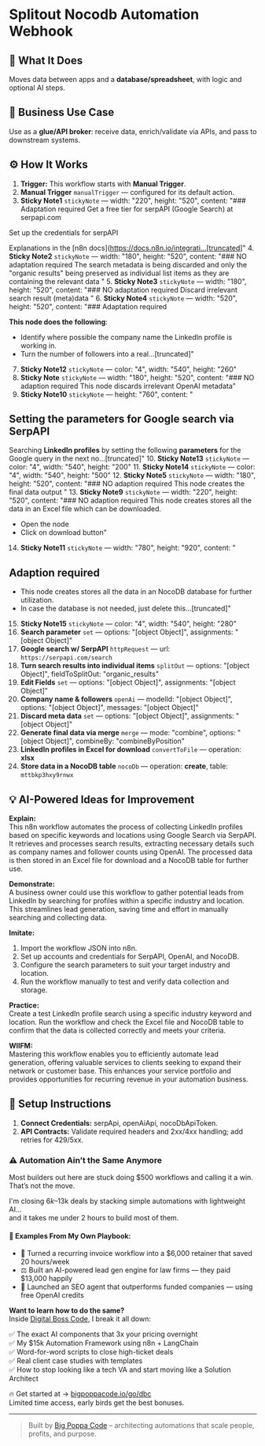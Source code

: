 # Splitout Nocodb Automation Webhook
## 🚀 What It Does
Moves data between apps and a **database/spreadsheet**, with logic and optional AI steps.

## 💼 Business Use Case
Use as a **glue/API broker**: receive data, enrich/validate via APIs, and pass to downstream systems.

## ⚙️ How It Works
1. **Trigger:** This workflow starts with **Manual Trigger**.
2. **Manual Trigger** `manualTrigger` — configured for its default action.
3. **Sticky Note1** `stickyNote` — width: "220", height: "520", content: "### Adaptation required
Get a free tier for serpAPI (Google Search) at serpapi.com

Set up the credentials for serpAPI

Explanations in the [n8n docs](https://docs.n8n.io/integrati…[truncated]"
4. **Sticky Note2** `stickyNote` — width: "180", height: "520", content: "### NO adaptation required
The search metadata is being discarded and only the "organic results" being preserved as individual list items as they are containing the relevant data
"
5. **Sticky Note3** `stickyNote` — width: "180", height: "520", content: "### NO adaptation required
Discard irrelevant search result (meta)data
"
6. **Sticky Note4** `stickyNote` — width: "520", height: "520", content: "### Adaptation required

**This node does the following**:
- Identify where possible the company name the LinkedIn profile is working in.
- Turn the number of followers into a real…[truncated]"
7. **Sticky Note12** `stickyNote` — color: "4", width: "540", height: "260"
8. **Sticky Note** `stickyNote` — width: "180", height: "520", content: "### NO adaption required
This node discards irrelevant OpenAI metadata"
9. **Sticky Note10** `stickyNote` — height: "760", content: "















## Setting the parameters for Google search via SerpAPI

Searching **LinkedIn profiles** by setting the following **parameters** for the Google query in the next no…[truncated]"
10. **Sticky Note13** `stickyNote` — color: "4", width: "540", height: "200"
11. **Sticky Note14** `stickyNote` — color: "4", width: "540", height: "500"
12. **Sticky Note5** `stickyNote` — width: "180", height: "520", content: "### NO adaption required
This node creates the final data output "
13. **Sticky Note9** `stickyNote` — width: "220", height: "520", content: "### NO adaption required
This node creates stores all the data in an Excel file which can be downloaded. 
- Open the node
- Click on download button"
14. **Sticky Note11** `stickyNote` — width: "780", height: "920", content: "
















## Adaption required

- This node creates stores all the data in an NocoDB database for further utilization.
- In case the database is not needed, just delete this…[truncated]"
15. **Sticky Note15** `stickyNote` — color: "4", width: "540", height: "280"
16. **Search parameter** `set` — options: "[object Object]", assignments: "[object Object]"
17. **Google search w/ SerpAPI** `httpRequest` — url: `https://serpapi.com/search`
18. **Turn search results into individual items** `splitOut` — options: "[object Object]", fieldToSplitOut: "organic_results"
19. **Edit Fields** `set` — options: "[object Object]", assignments: "[object Object]"
20. **Company name & followers** `openAi` — modelId: "[object Object]", options: "[object Object]", messages: "[object Object]"
21. **Discard meta data** `set` — options: "[object Object]", assignments: "[object Object]"
22. **Generate final data via merge** `merge` — mode: "combine", options: "[object Object]", combineBy: "combineByPosition"
23. **LinkedIn profiles in Excel for download** `convertToFile` — operation: **xlsx**
24. **Store data in a NocoDB table** `nocoDb` — operation: **create**, table: `mttbkp3hxy9rnwx`

## 💡 AI-Powered Ideas for Improvement
**Explain:**  
This n8n workflow automates the process of collecting LinkedIn profiles based on specific keywords and locations using Google Search via SerpAPI. It retrieves and processes search results, extracting necessary details such as company names and follower counts using OpenAI. The processed data is then stored in an Excel file for download and a NocoDB table for further use.

**Demonstrate:**  
A business owner could use this workflow to gather potential leads from LinkedIn by searching for profiles within a specific industry and location. This streamlines lead generation, saving time and effort in manually searching and collecting data.

**Imitate:**  
1. Import the workflow JSON into n8n.  
2. Set up accounts and credentials for SerpAPI, OpenAI, and NocoDB.  
3. Configure the search parameters to suit your target industry and location.  
4. Run the workflow manually to test and verify data collection and storage.

**Practice:**  
Create a test LinkedIn profile search using a specific industry keyword and location. Run the workflow and check the Excel file and NocoDB table to confirm that the data is collected correctly and meets your criteria.

**WIIFM:**  
Mastering this workflow enables you to efficiently automate lead generation, offering valuable services to clients seeking to expand their network or customer base. This enhances your service portfolio and provides opportunities for recurring revenue in your automation business.

## 🔧 Setup Instructions
1. **Connect Credentials:** serpApi, openAiApi, nocoDbApiToken.
2. **API Contracts:** Validate required headers and 2xx/4xx handling; add retries for 429/5xx.

### ⚠️ Automation Ain’t the Same Anymore

Most builders out here are stuck doing $500 workflows and calling it a win.  
That’s not the move.  

I'm closing $6k–$13k deals by stacking simple automations with lightweight AI...  
and it takes me under 2 hours to build most of them.

#### 🧠 Examples From My Own Playbook:
- 🔁 Turned a recurring invoice workflow into a $6,000 retainer that saved 20 hours/week  
- ⚖️ Built an AI-powered lead gen engine for law firms — they paid $13,000 happily  
- 🚀 Launched an SEO agent that outperforms funded companies — using free OpenAI credits  

**Want to learn how to do the same?**  
Inside [Digital Boss Code](https://bigpoppacode.io/go/dbc), I break it all down:

✅ The exact AI components that 3x your pricing overnight  
✅ My $15k Automation Framework using n8n + LangChain  
✅ Word-for-word scripts to close high-ticket deals  
✅ Real client case studies with templates  
✅ How to stop looking like a tech VA and start moving like a Solution Architect  

🔥 Get started at → [bigpoppacode.io/go/dbc](https://bigpoppacode.io/go/dbc)  
Limited time access, early birds get the best bonuses.

---
> Built by [Big Poppa Code](https://bigpoppacode.io) – architecting automations that scale people, profits, and purpose.

